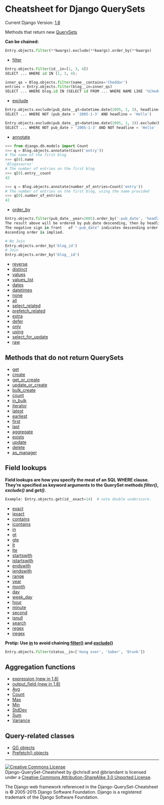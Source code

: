 # Cheatsheet for Django QuerySets
Current Django Version: [1.8](https://docs.djangoproject.com/en/1.8/ref/models/querysets/)

Methods that return new [QuerySets](https://docs.djangoproject.com/en/1.8/ref/models/querysets/#methods-that-return-new-querysets)

**Can be chained:**

```python
Entry.objects.filter(**kwargs).exclude(**kwargs).order_by(**kwargs)
```

 * [filter](https://docs.djangoproject.com/en/1.8/ref/models/querysets/#filter)
 ```python
 Entry.objects.filter(id__in=[1, 3, 4])
 SELECT ... WHERE id IN (1, 3, 4);
 
 inner_qs = Blog.objects.filter(name__contains='Cheddar')
 entries = Entry.objects.filter(blog__in=inner_qs)
 SELECT ... WHERE blog.id IN (SELECT id FROM ... WHERE NAME LIKE '%Cheddar%')
 ``` 
 
 * [exclude](https://docs.djangoproject.com/en/1.8/ref/models/querysets/#exclude)
 ```python
 Entry.objects.exclude(pub_date__gt=datetime.date(2005, 1, 3), headline='Hello')
 SELECT ... WHERE NOT (pub_date > '2005-1-3' AND headline = 'Hello')
 
 Entry.objects.exclude(pub_date__gt=datetime.date(2005, 1, 3)).exclude(headline='Hello')
 SELECT ... WHERE NOT pub_date > '2005-1-3' AND NOT headline = 'Hello'
 ```
 * [annotate](https://docs.djangoproject.com/en/1.8/ref/models/querysets/#annotate)
 ```python
 >>> from django.db.models import Count
 >>> q = Blog.objects.annotate(Count('entry'))
 # The name of the first blog
 >>> q[0].name
 'Blogasaurus'
 # The number of entries on the first blog
 >>> q[0].entry__count
 42
 
 >>> q = Blog.objects.annotate(number_of_entries=Count('entry'))
 # The number of entries on the first blog, using the name provided
 >>> q[0].number_of_entries
 42
 ```
 * [order_by](https://docs.djangoproject.com/en/1.8/ref/models/querysets/#order-by)
 ```python
 Entry.objects.filter(pub_date__year=2005).order_by('-pub_date', 'headline')
 The result above will be ordered by pub_date descending, then by headline ascending. 
 The negative sign in front   of "-pub_date" indicates descending order. 
 Ascending order is implied. 
 
 # No Join
 Entry.objects.order_by('blog_id')
 # Join
 Entry.objects.order_by('blog__id')
 ```
 * [reverse](https://docs.djangoproject.com/en/1.8/ref/models/querysets/#reverse)
 * [distinct](https://docs.djangoproject.com/en/1.8/ref/models/querysets/#distinct)
 * [values](https://docs.djangoproject.com/en/1.8/ref/models/querysets/#values)
 * [values_list](https://docs.djangoproject.com/en/1.8/ref/models/querysets/#values-list)
 * [dates](https://docs.djangoproject.com/en/1.8/ref/models/querysets/#dates)
 * [datetimes](https://docs.djangoproject.com/en/1.8/ref/models/querysets/#datetimes)
 * [none](https://docs.djangoproject.com/en/1.8/ref/models/querysets/#none)
 * [all](https://docs.djangoproject.com/en/1.8/ref/models/querysets/#all)
 * [select_related](https://docs.djangoproject.com/en/1.8/ref/models/querysets/#select-related)
 * [prefetch_related](https://docs.djangoproject.com/en/1.8/ref/models/querysets/#prefetch-related)
 * [extra](https://docs.djangoproject.com/en/1.8/ref/models/querysets/#extra)
 * [defer](https://docs.djangoproject.com/en/1.8/ref/models/querysets/#defer)
 * [only](https://docs.djangoproject.com/en/1.8/ref/models/querysets/#only)
 * [using](https://docs.djangoproject.com/en/1.8/ref/models/querysets/#using)
 * [select_for_update](https://docs.djangoproject.com/en/1.8/ref/models/querysets/#select-for-update)
 * [raw](https://docs.djangoproject.com/en/1.8/ref/models/querysets/#raw)

## Methods that do not return QuerySets

 * [get](https://docs.djangoproject.com/en/1.8/ref/models/querysets/#get)
 * [create](https://docs.djangoproject.com/en/1.8/ref/models/querysets/#create)
 * [get_or_create](https://docs.djangoproject.com/en/1.8/ref/models/querysets/#get-or-create)
 * [update_or_create](https://docs.djangoproject.com/en/1.8/ref/models/querysets/#update-or-create)
 * [bulk_create](https://docs.djangoproject.com/en/1.8/ref/models/querysets/#bulk-create)
 * [count](https://docs.djangoproject.com/en/1.8/ref/models/querysets/#count)
 * [in_bulk](https://docs.djangoproject.com/en/1.8/ref/models/querysets/#in-bulk)
 * [iterator](https://docs.djangoproject.com/en/1.8/ref/models/querysets/#iterator)
 * [latest](https://docs.djangoproject.com/en/1.8/ref/models/querysets/#latest)
 * [earliest](https://docs.djangoproject.com/en/1.8/ref/models/querysets/#earliest)
 * [first](https://docs.djangoproject.com/en/1.8/ref/models/querysets/#first)
 * [last](https://docs.djangoproject.com/en/1.8/ref/models/querysets/#last)
 * [aggregate](https://docs.djangoproject.com/en/1.8/ref/models/querysets/#aggregate)
 * [exists](https://docs.djangoproject.com/en/1.8/ref/models/querysets/#exists)
 * [update](https://docs.djangoproject.com/en/1.8/ref/models/querysets/#update)
 * [delete](https://docs.djangoproject.com/en/1.8/ref/models/querysets/#delete)
 * [as_manager](https://docs.djangoproject.com/en/1.8/ref/models/querysets/#as-manager)

## Field lookups

**Field lookups are how you specify the meat of an SQL WHERE clause. They’re specified as keyword arguments to the QuerySet methods *filter()*, *exclude()* and *get()*.**

```python
Example: Entry.objects.get(id__exact=14)  # note double underscore.
```

 * [exact](https://docs.djangoproject.com/en/1.8/ref/models/querysets/#exact)
 * [iexact](https://docs.djangoproject.com/en/1.8/ref/models/querysets/#iexact)
 * [contains](https://docs.djangoproject.com/en/1.8/ref/models/querysets/#contains)
 * [icontains](https://docs.djangoproject.com/en/1.8/ref/models/querysets/#icontains)
 * [in](https://docs.djangoproject.com/en/1.8/ref/models/querysets/#in)
 * [gt](https://docs.djangoproject.com/en/1.8/ref/models/querysets/#gt)
 * [gte](https://docs.djangoproject.com/en/1.8/ref/models/querysets/#gte)
 * [lt](https://docs.djangoproject.com/en/1.8/ref/models/querysets/#lt)
 * [lte](https://docs.djangoproject.com/en/1.8/ref/models/querysets/#lte)
 * [startswith](https://docs.djangoproject.com/en/1.8/ref/models/querysets/#startswith)
 * [istartswith](https://docs.djangoproject.com/en/1.8/ref/models/querysets/#istartswith)
 * [endswith](https://docs.djangoproject.com/en/1.8/ref/models/querysets/#endswith)
 * [iendswith](https://docs.djangoproject.com/en/1.8/ref/models/querysets/#iendswith)
 * [range](https://docs.djangoproject.com/en/1.8/ref/models/querysets/#range)
 * [year](https://docs.djangoproject.com/en/1.8/ref/models/querysets/#year)
 * [month](https://docs.djangoproject.com/en/1.8/ref/models/querysets/#month)
 * [day](https://docs.djangoproject.com/en/1.8/ref/models/querysets/#day)
 * [week_day](https://docs.djangoproject.com/en/1.8/ref/models/querysets/#week_day)
 * [hour](https://docs.djangoproject.com/en/1.8/ref/models/querysets/#hour)
 * [minute](https://docs.djangoproject.com/en/1.8/ref/models/querysets/#minute)
 * [second](https://docs.djangoproject.com/en/1.8/ref/models/querysets/#second)
 * [isnull](https://docs.djangoproject.com/en/1.8/ref/models/querysets/#isnull)
 * [search](https://docs.djangoproject.com/en/1.8/ref/models/querysets/#search)
 * [regex](https://docs.djangoproject.com/en/1.8/ref/models/querysets/#regex)
 * [iregex](https://docs.djangoproject.com/en/1.8/ref/models/querysets/#iregex)

**Protip: Use [in](https://docs.djangoproject.com/en/1.8/ref/models/querysets/#in) to avoid chaining [filter()](https://docs.djangoproject.com/en/1.8/ref/models/querysets/#filter) and [exclude()](https://docs.djangoproject.com/en/1.8/ref/models/querysets/#exclude)**




```python
Entry.objects.filter(status__in=['Hung over', 'Sober', 'Drunk'])
```

## Aggregation functions

 * [expression (new in 1.8)](https://docs.djangoproject.com/en/1.6/ref/models/querysets/#expression)
 * [output_field (new in 1.8)](https://docs.djangoproject.com/en/1.6/ref/models/querysets/#output_field)
 * [Avg](https://docs.djangoproject.com/en/1.6/ref/models/querysets/#avg)
 * [Count](https://docs.djangoproject.com/en/1.6/ref/models/querysets/#id6)
 * [Max](https://docs.djangoproject.com/en/1.6/ref/models/querysets/#max)
 * [Min](https://docs.djangoproject.com/en/1.6/ref/models/querysets/#min)
 * [StdDev](https://docs.djangoproject.com/en/1.6/ref/models/querysets/#stddev)
 * [Sum](https://docs.djangoproject.com/en/1.6/ref/models/querysets/#sum)
 * [Variance](https://docs.djangoproject.com/en/1.6/ref/models/querysets/#variance)

## Query-related classes

 * [Q() objects](https://docs.djangoproject.com/en/1.8/ref/models/querysets/#q-objects)
 * [Prefetch() objects](https://docs.djangoproject.com/en/1.8/ref/models/querysets/#prefetch-objects)

- - -

<a rel="license" href="http://creativecommons.org/licenses/by-sa/3.0/deed.en_US"><img alt="Creative Commons License" style="border-width:0" src="http://i.creativecommons.org/l/by-sa/3.0/88x31.png" /></a><br /><span xmlns:dct="http://purl.org/dc/terms/" href="http://purl.org/dc/dcmitype/Text" property="dct:title" rel="dct:type">Django-QuerySet-Cheatsheet</span> by <span xmlns:cc="http://creativecommons.org/ns#" property="cc:attributionName">@chrisdl and @briandant</span> is licensed under a <a rel="license" href="http://creativecommons.org/licenses/by-sa/3.0/deed.en_US">Creative Commons Attribution-ShareAlike 3.0 Unported License</a>.<br />

The Django web framework referenced in the Django-QuerySet-Cheatsheet is ​© 2005-2015 Django Software Foundation.
Django is a registered trademark of the Django Software Foundation.
